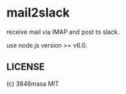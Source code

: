 # mail2slack

receive mail via IMAP and post to slack.

use node.js version >= v6.0.

## LICENSE

(c) 3846masa MIT
